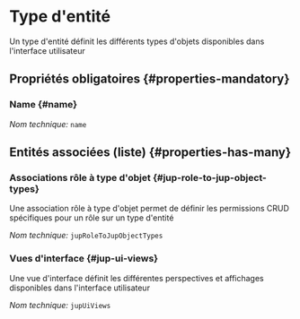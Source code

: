 # Type d'entité
<!--- THIS FILE IS GENERATED PLEASE DO NOT EDIT IT DIRECTLY --->

Un type d'entité définit les différents types d'objets disponibles dans l'interface utilisateur

<OH code="jupObjectType"/>




## Propriétés obligatoires {#properties-mandatory}
    
### Name {#name}



*Nom technique:* ```name```
<PH code="jupObjectType:name"/>

    





## Entités associées (liste) {#properties-has-many}

### Associations rôle à type d'objet {#jup-role-to-jup-object-types}

Une association rôle à type d'objet permet de définir les permissions CRUD spécifiques pour un rôle sur un type d'entité

*Nom technique:* ```jupRoleToJupObjectTypes```
<PH code="jupObjectType:jupRoleToJupObjectTypes"/>

### Vues d'interface {#jup-ui-views}

Une vue d'interface définit les différentes perspectives et affichages disponibles dans l'interface utilisateur

*Nom technique:* ```jupUiViews```
<PH code="jupObjectType:jupUiViews"/>




